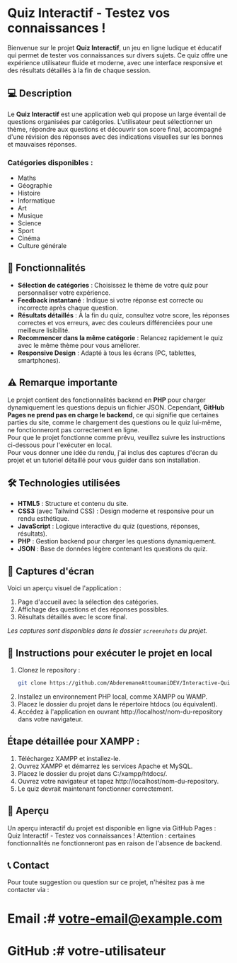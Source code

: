 # Quiz Interactif - Testez vos connaissances !

Bienvenue sur le projet **Quiz Interactif**, un jeu en ligne ludique et éducatif qui permet de tester vos connaissances sur divers sujets. Ce quiz offre une expérience utilisateur fluide et moderne, avec une interface responsive et des résultats détaillés à la fin de chaque session.

## 💻 Description

Le **Quiz Interactif** est une application web qui propose un large éventail de questions organisées par catégories. L'utilisateur peut sélectionner un thème, répondre aux questions et découvrir son score final, accompagné d'une révision des réponses avec des indications visuelles sur les bonnes et mauvaises réponses.

### Catégories disponibles :
- Maths
- Géographie
- Histoire
- Informatique
- Art
- Musique
- Science
- Sport
- Cinéma
- Culture générale

## 🚀 Fonctionnalités

- **Sélection de catégories** : Choisissez le thème de votre quiz pour personnaliser votre expérience.
- **Feedback instantané** : Indique si votre réponse est correcte ou incorrecte après chaque question.
- **Résultats détaillés** : À la fin du quiz, consultez votre score, les réponses correctes et vos erreurs, avec des couleurs différenciées pour une meilleure lisibilité.
- **Recommencer dans la même catégorie** : Relancez rapidement le quiz avec le même thème pour vous améliorer.
- **Responsive Design** : Adapté à tous les écrans (PC, tablettes, smartphones).

## ⚠️ Remarque importante

Le projet contient des fonctionnalités backend en **PHP** pour charger dynamiquement les questions depuis un fichier JSON. Cependant, **GitHub Pages ne prend pas en charge le backend**, ce qui signifie que certaines parties du site, comme le chargement des questions ou le quiz lui-même, ne fonctionneront pas correctement en ligne.  
Pour que le projet fonctionne comme prévu, veuillez suivre les instructions ci-dessous pour l'exécuter en local.  
Pour vous donner une idée du rendu, j'ai inclus des captures d'écran du projet et un tutoriel détaillé pour vous guider dans son installation.

## 🛠️ Technologies utilisées

- **HTML5** : Structure et contenu du site.
- **CSS3** (avec Tailwind CSS) : Design moderne et responsive pour un rendu esthétique.
- **JavaScript** : Logique interactive du quiz (questions, réponses, résultats).
- **PHP** : Gestion backend pour charger les questions dynamiquement.
- **JSON** : Base de données légère contenant les questions du quiz.

## 📸 Captures d'écran

Voici un aperçu visuel de l'application :  
1. Page d'accueil avec la sélection des catégories.  
2. Affichage des questions et des réponses possibles.  
3. Résultats détaillés avec le score final.

*Les captures sont disponibles dans le dossier `screenshots` du projet.*

## 📝 Instructions pour exécuter le projet en local

1. Clonez le repository :
   ```bash
   git clone https://github.com/AbderemaneAttoumaniDEV/Interactive-Quiz.git
2. Installez un environnement PHP local, comme XAMPP ou WAMP.
3. Placez le dossier du projet dans le répertoire htdocs (ou équivalent).
4. Accédez à l'application en ouvrant http://localhost/nom-du-repository dans votre navigateur.

## Étape détaillée pour XAMPP :
1. Téléchargez XAMPP et installez-le.
2. Ouvrez XAMPP et démarrez les services Apache et MySQL.
3. Placez le dossier du projet dans C:/xampp/htdocs/.
4. Ouvrez votre navigateur et tapez http://localhost/nom-du-repository.
5. Le quiz devrait maintenant fonctionner correctement.

## 🎨 Aperçu
Un aperçu interactif du projet est disponible en ligne via GitHub Pages :
Quiz Interactif - Testez vos connaissances !
Attention : certaines fonctionnalités ne fonctionneront pas en raison de l'absence de backend.

## 📞 Contact
Pour toute suggestion ou question sur ce projet, n'hésitez pas à me contacter via :

# Email :# votre-email@example.com
# GitHub :# votre-utilisateur
